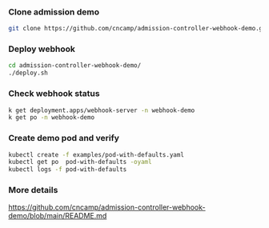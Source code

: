 ### Clone admission demo

```sh
git clone https://github.com/cncamp/admission-controller-webhook-demo.git
```

### Deploy webhook

```sh
cd admission-controller-webhook-demo/
./deploy.sh
```

### Check webhook status

```sh
k get deployment.apps/webhook-server -n webhook-demo
k get po -n webhook-demo
```

### Create demo pod and verify

```sh
kubectl create -f examples/pod-with-defaults.yaml
kubectl get po  pod-with-defaults -oyaml
kubectl logs -f pod-with-defaults
```

### More details

https://github.com/cncamp/admission-controller-webhook-demo/blob/main/README.md
